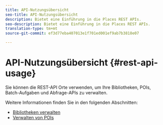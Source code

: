 ```yaml
---
title: API-Nutzungsübersicht
seo-title: API-Nutzungsübersicht
description: Bietet eine Einführung in die Places REST APIs.
seo-description: Bietet eine Einführung in die Places REST APIs.
translation-type: tm+mt
source-git-commit: ef3d77eba407013e1f701ed001ef9ab7b3818e07

---
```



# API-Nutzungsübersicht {#rest-api-usage}

Sie können die REST-API Orte verwenden, um Ihre Bibliotheken, POIs, Batch-Aufgaben und Abfrage-APIs zu verwalten.

Weitere Informationen finden Sie in den folgenden Abschnitten:

* [Bibliotheken verwalten](/help/places-rest-apis/api-usage/manage-libraries/manage-libraries.md)
* [Verwalten von POIs](/help/places-rest-apis/api-usage/manage-pois/manage-pois.md)
